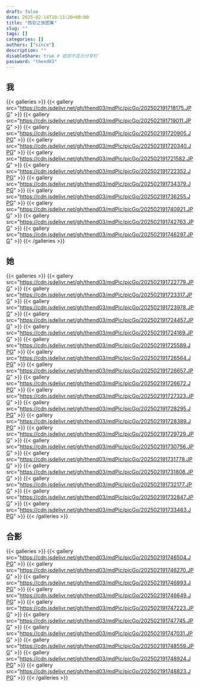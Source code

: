 ```yaml
---
draft: false
date: 2025-02-14T19:13:20+08:00
title: "西安之旅图集"
slug: "" 
tags: []
categories: []
authors: ["since"]
description: ""
disableShare: true # 底部不显示分享栏
password: "thend03"
---
```


## 我
{{< galleries >}}
{{< gallery src="https://cdn.jsdelivr.net/gh/thend03/mdPic/picGo/202502191718175.JPG" >}}
{{< gallery src="https://cdn.jsdelivr.net/gh/thend03/mdPic/picGo/202502191719011.JPG" >}}
{{< gallery src="https://cdn.jsdelivr.net/gh/thend03/mdPic/picGo/202502191720905.JPG" >}}
{{< gallery src="https://cdn.jsdelivr.net/gh/thend03/mdPic/picGo/202502191720340.JPG" >}}
{{< gallery src="https://cdn.jsdelivr.net/gh/thend03/mdPic/picGo/202502191721582.JPG" >}}
{{< gallery src="https://cdn.jsdelivr.net/gh/thend03/mdPic/picGo/202502191722352.JPG" >}}
{{< gallery src="https://cdn.jsdelivr.net/gh/thend03/mdPic/picGo/202502191734379.JPG" >}}
{{< gallery src="https://cdn.jsdelivr.net/gh/thend03/mdPic/picGo/202502191736255.JPG" >}}
{{< gallery src="https://cdn.jsdelivr.net/gh/thend03/mdPic/picGo/202502191740921.JPG" >}}
{{< gallery src="https://cdn.jsdelivr.net/gh/thend03/mdPic/picGo/202502191742763.JPG" >}}
{{< gallery src="https://cdn.jsdelivr.net/gh/thend03/mdPic/picGo/202502191746297.JPG" >}}
{{< /galleries >}}






## 她
{{< galleries >}}
{{< gallery src="https://cdn.jsdelivr.net/gh/thend03/mdPic/picGo/202502191722779.JPG" >}}
{{< gallery src="https://cdn.jsdelivr.net/gh/thend03/mdPic/picGo/202502191723317.JPG" >}}
{{< gallery src="https://cdn.jsdelivr.net/gh/thend03/mdPic/picGo/202502191723978.JPG" >}}
{{< gallery src="https://cdn.jsdelivr.net/gh/thend03/mdPic/picGo/202502191724457.JPG" >}}
{{< gallery src="https://cdn.jsdelivr.net/gh/thend03/mdPic/picGo/202502191724169.JPG" >}}
{{< gallery src="https://cdn.jsdelivr.net/gh/thend03/mdPic/picGo/202502191725589.JPG" >}}
{{< gallery src="https://cdn.jsdelivr.net/gh/thend03/mdPic/picGo/202502191726564.JPG" >}}
{{< gallery src="https://cdn.jsdelivr.net/gh/thend03/mdPic/picGo/202502191726657.JPG" >}}
{{< gallery src="https://cdn.jsdelivr.net/gh/thend03/mdPic/picGo/202502191726672.JPG" >}}
{{< gallery src="https://cdn.jsdelivr.net/gh/thend03/mdPic/picGo/202502191727323.JPG" >}}
{{< gallery src="https://cdn.jsdelivr.net/gh/thend03/mdPic/picGo/202502191728295.JPG" >}}
{{< gallery src="https://cdn.jsdelivr.net/gh/thend03/mdPic/picGo/202502191728389.JPG" >}}
{{< gallery src="https://cdn.jsdelivr.net/gh/thend03/mdPic/picGo/202502191729729.JPG" >}}
{{< gallery src="https://cdn.jsdelivr.net/gh/thend03/mdPic/picGo/202502191730756.JPG" >}}
{{< gallery src="https://cdn.jsdelivr.net/gh/thend03/mdPic/picGo/202502191731778.JPG" >}}
{{< gallery src="https://cdn.jsdelivr.net/gh/thend03/mdPic/picGo/202502191731808.JPG" >}}
{{< gallery src="https://cdn.jsdelivr.net/gh/thend03/mdPic/picGo/202502191732177.JPG" >}}
{{< gallery src="https://cdn.jsdelivr.net/gh/thend03/mdPic/picGo/202502191732847.JPG" >}}
{{< gallery src="https://cdn.jsdelivr.net/gh/thend03/mdPic/picGo/202502191733463.JPG" >}}
{{< /galleries >}}





## 合影

{{< galleries >}}
{{< gallery src="https://cdn.jsdelivr.net/gh/thend03/mdPic/picGo/202502191746504.JPG" >}}
{{< gallery src="https://cdn.jsdelivr.net/gh/thend03/mdPic/picGo/202502191746270.JPG" >}}
{{< gallery src="https://cdn.jsdelivr.net/gh/thend03/mdPic/picGo/202502191746993.JPG" >}}
{{< gallery src="https://cdn.jsdelivr.net/gh/thend03/mdPic/picGo/202502191746649.JPG" >}}
{{< gallery src="https://cdn.jsdelivr.net/gh/thend03/mdPic/picGo/202502191747223.JPG" >}}
{{< gallery src="https://cdn.jsdelivr.net/gh/thend03/mdPic/picGo/202502191747745.JPG" >}}
{{< gallery src="https://cdn.jsdelivr.net/gh/thend03/mdPic/picGo/202502191747031.JPG" >}}
{{< gallery src="https://cdn.jsdelivr.net/gh/thend03/mdPic/picGo/202502191748559.JPG" >}}
{{< gallery src="https://cdn.jsdelivr.net/gh/thend03/mdPic/picGo/202502191748924.JPG" >}}
{{< gallery src="https://cdn.jsdelivr.net/gh/thend03/mdPic/picGo/202502191748823.JPG" >}}
{{< /galleries >}}